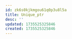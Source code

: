 ```yaml
---
id: zk6s0kjkmgou61q0p3u8l5a
title: Unique_ptr
desc: ''
updated: 1735525325846
created: 1735525325846
---
```

